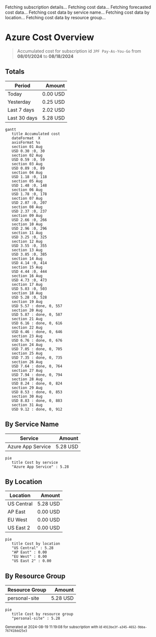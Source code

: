 Fetching subscription details...
Fetching cost data...
Fetching forecasted cost data...
Fetching cost data by service name...
Fetching cost data by location...
Fetching cost data by resource group...
# Azure Cost Overview

> Accumulated cost for subscription id `JPF Pay-As-You-Go` from **08/01/2024** to **08/18/2024**

## Totals

|Period|Amount|
|---|---:|
|Today|0.00 USD|
|Yesterday|0.25 USD|
|Last 7 days|2.02 USD|
|Last 30 days|5.28 USD|

```mermaid
gantt
   title Accumulated cost
   dateFormat  X
   axisFormat %s
   section 01 Aug
   USD 0.30 :0, 30
   section 02 Aug
   USD 0.59 :0, 59
   section 03 Aug
   USD 0.89 :0, 89
   section 04 Aug
   USD 1.18 :0, 118
   section 05 Aug
   USD 1.48 :0, 148
   section 06 Aug
   USD 1.78 :0, 178
   section 07 Aug
   USD 2.07 :0, 207
   section 08 Aug
   USD 2.37 :0, 237
   section 09 Aug
   USD 2.66 :0, 266
   section 10 Aug
   USD 2.96 :0, 296
   section 11 Aug
   USD 3.25 :0, 325
   section 12 Aug
   USD 3.55 :0, 355
   section 13 Aug
   USD 3.85 :0, 385
   section 14 Aug
   USD 4.14 :0, 414
   section 15 Aug
   USD 4.44 :0, 444
   section 16 Aug
   USD 4.73 :0, 473
   section 17 Aug
   USD 5.03 :0, 503
   section 18 Aug
   USD 5.28 :0, 528
   section 19 Aug
   USD 5.57 : done, 0, 557
   section 20 Aug
   USD 5.87 : done, 0, 587
   section 21 Aug
   USD 6.16 : done, 0, 616
   section 22 Aug
   USD 6.46 : done, 0, 646
   section 23 Aug
   USD 6.76 : done, 0, 676
   section 24 Aug
   USD 7.05 : done, 0, 705
   section 25 Aug
   USD 7.35 : done, 0, 735
   section 26 Aug
   USD 7.64 : done, 0, 764
   section 27 Aug
   USD 7.94 : done, 0, 794
   section 28 Aug
   USD 8.24 : done, 0, 824
   section 29 Aug
   USD 8.53 : done, 0, 853
   section 30 Aug
   USD 8.83 : done, 0, 883
   section 31 Aug
   USD 9.12 : done, 0, 912
```

## By Service Name

|Service|Amount|
|---|---:|
|Azure App Service|5.28 USD|

```mermaid
pie
   title Cost by service
   "Azure App Service" : 5.28
```

## By Location

|Location|Amount|
|---|---:|
|US Central|5.28 USD|
|AP East|0.00 USD|
|EU West|0.00 USD|
|US East 2|0.00 USD|

```mermaid
pie
   title Cost by location
   "US Central" : 5.28
   "AP East" : 0.00
   "EU West" : 0.00
   "US East 2" : 0.00
```

## By Resource Group

|Resource Group|Amount|
|---|---:|
|personal-site|5.28 USD|

```mermaid
pie
   title Cost by resource group
   "personal-site" : 5.28
```

<sup>Generated at 2024-08-19 11:19:08 for subscription with id `4913be3f-a345-4652-9bba-767418dd25e3`</sup>
